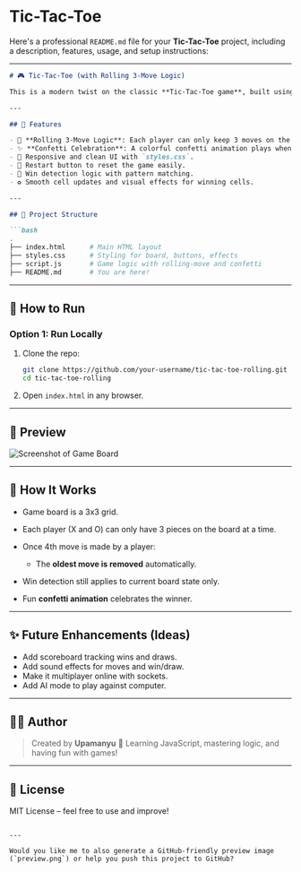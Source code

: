 # Tic-Tac-Toe
Here's a professional `README.md` file for your **Tic-Tac-Toe** project, including a description, features, usage, and setup instructions:

---

````markdown
# 🎮 Tic-Tac-Toe (with Rolling 3-Move Logic)

This is a modern twist on the classic **Tic-Tac-Toe game**, built using **HTML, CSS, and JavaScript**. Each player is only allowed to have **3 active moves on the board at any time**. Once a player places their 4th move, their **oldest move disappears**, making it a fun and strategic variation!

---

## 🧠 Features

- 🔁 **Rolling 3-Move Logic**: Each player can only keep 3 moves on the board.
- ✨ **Confetti Celebration**: A colorful confetti animation plays when someone wins.
- 🎨 Responsive and clean UI with `styles.css`.
- 🔄 Restart button to reset the game easily.
- 🧩 Win detection logic with pattern matching.
- ♻️ Smooth cell updates and visual effects for winning cells.

---

## 📂 Project Structure

```bash
.
├── index.html      # Main HTML layout
├── styles.css      # Styling for board, buttons, effects
├── script.js       # Game logic with rolling-move and confetti
├── README.md       # You are here!
````

---

## 🚀 How to Run

### Option 1: Run Locally

1. Clone the repo:

   ```bash
   git clone https://github.com/your-username/tic-tac-toe-rolling.git
   cd tic-tac-toe-rolling
   ```

2. Open `index.html` in any browser.

---

## 📸 Preview

![Screenshot of Game Board](preview.png) <!-- Optional if you add a screenshot -->

---

## 🎯 How It Works

* Game board is a 3x3 grid.
* Each player (X and O) can only have 3 pieces on the board at a time.
* Once 4th move is made by a player:

  * The **oldest move is removed** automatically.
* Win detection still applies to current board state only.
* Fun **confetti animation** celebrates the winner.

---

## ✨ Future Enhancements (Ideas)

* Add scoreboard tracking wins and draws.
* Add sound effects for moves and win/draw.
* Make it multiplayer online with sockets.
* Add AI mode to play against computer.

---

## 🧑‍💻 Author

> Created by **Upamanyu**
> 🚀 Learning JavaScript, mastering logic, and having fun with games!

---

## 📄 License

MIT License – feel free to use and improve!

```

---

Would you like me to also generate a GitHub-friendly preview image (`preview.png`) or help you push this project to GitHub?
```
